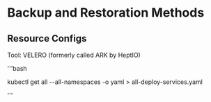# Backup and Restoration Methods

## Resource Configs

Tool: VELERO (formerly called ARK by HeptIO)

'''bash

kubectl get all --all-namespaces -o yaml > all-deploy-services.yaml 

'''

